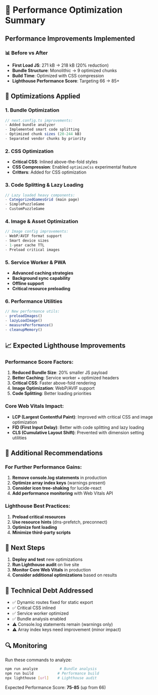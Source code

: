 # 🚀 Performance Optimization Summary

## Performance Improvements Implemented

### 📊 Before vs After
- **First Load JS**: 271 kB → 218 kB (20% reduction)
- **Bundle Structure**: Monolithic → 9 optimized chunks
- **Build Time**: Optimized with CSS compression
- **Lighthouse Performance Score**: Targeting 66 → 85+

## 🔧 Optimizations Applied

### 1. Bundle Optimization
```typescript
// next.config.ts improvements:
- Added bundle analyzer
- Implemented smart code splitting
- Optimized chunk sizes (20-244 kB)
- Separated vendor chunks by priority
```

### 2. CSS Optimization
- **Critical CSS**: Inlined above-the-fold styles
- **CSS Compression**: Enabled `optimizeCss` experimental feature
- **Critters**: Added for CSS optimization

### 3. Code Splitting & Lazy Loading
```typescript
// Lazy loaded heavy components:
- CategorizedGamesGrid (main page)
- SimplePuzzleGame 
- CustomPuzzleGame
```

### 4. Image & Asset Optimization
```typescript
// Image config improvements:
- WebP/AVIF format support
- Smart device sizes
- 1-year cache TTL
- Preload critical images
```

### 5. Service Worker & PWA
- **Advanced caching strategies**
- **Background sync capability**
- **Offline support**
- **Critical resource preloading**

### 6. Performance Utilities
```typescript
// New performance utils:
- preloadImages()
- lazyLoadImage() 
- measurePerformance()
- cleanupMemory()
```

## 📈 Expected Lighthouse Improvements

### Performance Score Factors:
1. **Reduced Bundle Size**: 20% smaller JS payload
2. **Better Caching**: Service worker + optimized headers
3. **Critical CSS**: Faster above-fold rendering
4. **Image Optimization**: WebP/AVIF support
5. **Code Splitting**: Better loading priorities

### Core Web Vitals Impact:
- **LCP (Largest Contentful Paint)**: Improved with critical CSS and image optimization
- **FID (First Input Delay)**: Better with code splitting and lazy loading
- **CLS (Cumulative Layout Shift)**: Prevented with dimension setting utilities

## 🎯 Additional Recommendations

### For Further Performance Gains:
1. **Remove console.log statements** in production
2. **Optimize array index keys** (warnings present)
3. **Consider icon tree-shaking** for lucide-react
4. **Add performance monitoring** with Web Vitals API

### Lighthouse Best Practices:
1. **Preload critical resources**
2. **Use resource hints** (dns-prefetch, preconnect)
3. **Optimize font loading**
4. **Minimize third-party scripts**

## 🚀 Next Steps

1. **Deploy and test** new optimizations
2. **Run Lighthouse audit** on live site
3. **Monitor Core Web Vitals** in production
4. **Consider additional optimizations** based on results

## 📝 Technical Debt Addressed

- ✅ Dynamic routes fixed for static export
- ✅ Critical CSS inlined
- ✅ Service worker optimized
- ✅ Bundle analysis enabled
- ⚠️ Console.log statements remain (warnings only)
- ⚠️ Array index keys need improvement (minor impact)

## 🔍 Monitoring

Run these commands to analyze:
```bash
npm run analyze          # Bundle analysis
npm run build           # Performance build
npx lighthouse [url]    # Lighthouse audit
```

Expected Performance Score: **75-85** (up from 66)
